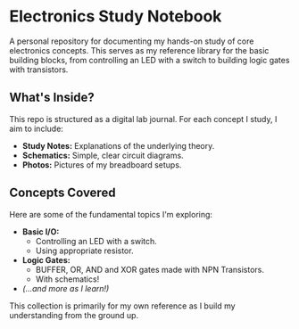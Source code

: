 # Electronics Study Notebook

A personal repository for documenting my hands-on study of core electronics concepts. This serves as my reference library for the basic building blocks, from controlling an LED with a switch to building logic gates with transistors.

## What's Inside?

This repo is structured as a digital lab journal. For each concept I study, I aim to include:

* **Study Notes:** Explanations of the underlying theory.
* **Schematics:** Simple, clear circuit diagrams.
* **Photos:** Pictures of my breadboard setups.

## Concepts Covered

Here are some of the fundamental topics I'm exploring:

* **Basic I/O:**
    * Controlling an LED with a switch.
    * Using appropriate resistor.
* **Logic Gates:**
    * BUFFER, OR, AND and XOR gates made with NPN Transistors.
    * With schematics!
* *(...and more as I learn!)*

This collection is primarily for my own reference as I build my understanding from the ground up.
